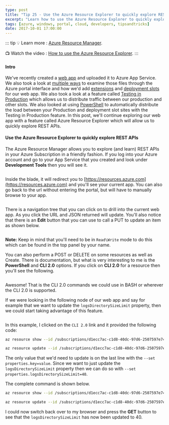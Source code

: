 ```yaml
---
type: post
title: "Tip 25 - Use the Azure Resource Explorer to quickly explore REST APIs"
excerpt: "Learn how to use the Azure Resource Explorer to quickly explore REST APIs"
tags: [azure, windows, portal, cloud, developers, tipsandtricks]
date: 2017-10-01 17:00:00
---
```


::: tip
:bulb: Learn more : [Azure Resource Manager](https://docs.microsoft.com/azure/azure-resource-manager?WT.mc_id=docs-azuredevtips-azureappsdev). 

:tv: Watch the video : [How to use the Azure Resource Explorer](https://www.youtube.com/watch?v=hBl_2iaqIDs&list=PLLasX02E8BPCNCK8Thcxu-Y-XcBUbhFWC&index=20?WT.mc_id=youtube-azuredevtips-azureappsdev).
:::

#### Intro

We've recently created a [web app](https://microsoft.github.io/AzureTipsAndTricks/blog/tip19.html) and uploaded it to Azure App Service. We also took a look at [multiple ways](https://microsoft.github.io/AzureTipsAndTricks/blog/tip20.html) to examine those files through the Azure portal interface and how we'd add [extensions](https://microsoft.github.io/AzureTipsAndTricks/blog/tip21.html) and [deployment slots](https://microsoft.github.io/AzureTipsAndTricks/blog/tip22.html) for our web app. We also took a look at a feature called [Testing in Production](https://microsoft.github.io/AzureTipsAndTricks/blog/tip23.html) which allows us to distribute traffic between our production and other slots. We also looked at using [PowerShell](https://microsoft.github.io/AzureTipsAndTricks/blog/tip24.html) to automatically distribute the load between your Production and deployment slot sites with the Testing in Production feature. In this post, we'll continue exploring our web app with a feature called Azure Resource Explorer which will allow us to quickly explore REST APIs.  

#### Use the Azure Resource Explorer to quickly explore REST APIs

The Azure Resource Manager allows you to explore (and learn) REST APIs in your Azure Subscription in a friendly fashion. If you log into your Azure account and go to your App Service that you created and look under **Development Tools** then you will see it. 

<img :src="$withBase('/files/azureresourceexplorer1.png')">

Inside the blade, it will redirect you to [https://resources.azure.com](https://resources.azure.com) and you'll see your current app. You can also go back to the url without entering the portal, but will have to manually browse to your app.

<img :src="$withBase('/files/azureresourceexplorer2.png')">

There is a navigation tree that you can click on to drill into the current web app. As you click the URL and JSON returned will update. You'll also notice that there is an **Edit** button that you can use to call a PUT to update an item as shown below. 

<img :src="$withBase('/files/azureresourceexplorer3.gif')">

**Note:** Keep in mind that you'll need to be in `Read\Write` mode to do this which can be found in the top panel by your name. 


You can also perform a POST or DELETE on some resources as well as Create. There is documentation, but what is very interesting to me is the **PowerShell** and **CLI 2.0** options. If you click on **CLI 2.0** for a resource then you'll see the following. 

<img :src="$withBase('/files/azureresourceexplorer4.png')">

Awesome! That is the CLI 2.0 commands we could use in BASH or wherever the CLI 2.0 is supported. 

If we were looking in the following node of our web app and say for example that we want to update the `logsDirectorySizeLimit` property, then we could start taking advantage of this feature. 

<img :src="$withBase('/files/azureresourceexplorer5.png')">

In this example, I clicked on the `CLI 2.0` link and it provided the following code: 

```bash
az resource show --id /subscriptions/d1ecc7ac-c1d8-40dc-97d6-2507597e7404/resourceGroups/StaticResourceGroup/providers/Microsoft.Web/sites/MyQuizApplication/config/web --api-version 2016-08-01

az resource update --id /subscriptions/d1ecc7ac-c1d8-40dc-97d6-2507597e7404/resourceGroups/StaticResourceGroup/providers/Microsoft.Web/sites/MyQuizApplication/config/web --api-version 2016-08-01 --set properties.key=value
```

The only value that we'd need to update is on the last line with the `--set properties.key=value`. Since we want to just update the `logsDirectorySizeLimit` property then we can do so with `--set properties.logsDirectorySizeLimit=40`. 

The complete command is shown below. 

```bash
az resource show --id /subscriptions/d1ecc7ac-c1d8-40dc-97d6-2507597e7404/resourceGroups/StaticResourceGroup/providers/Microsoft.Web/sites/MyQuizApplication/config/web --api-version 2016-08-01

az resource update --id /subscriptions/d1ecc7ac-c1d8-40dc-97d6-2507597e7404/resourceGroups/StaticResourceGroup/providers/Microsoft.Web/sites/MyQuizApplication/config/web --api-version 2016-08-01 --set properties.logsDirectorySizeLimit=40
```
I could now switch back over to my browser and press the **GET** button to see that the `logsDirectorySizeLimit` has now been updated to 40. 

